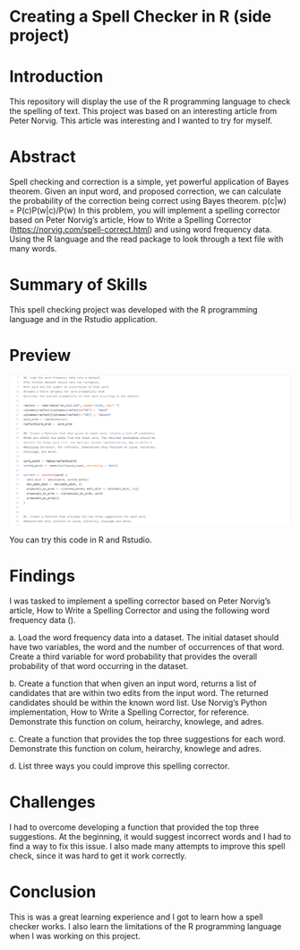 # Creating a Spell Checker in R (side project)


# Introduction
This repository will display the use of the R programming language to check the spelling of text. This project was based on an interesting article from Peter Norvig. This article was interesting and I wanted to try for myself.



# Abstract
Spell checking and correction is a simple, yet powerful application of Bayes theorem. Given an input word, and proposed correction, we can calculate the probability of the correction being correct using Bayes theorem.  p(c|w) = P(c)P(w|c)/P(w)  In this problem, you will implement a spelling corrector based on Peter Norvig’s article, How to Write a Spelling Corrector (https://norvig.com/spell-correct.html) and using word frequency data. Using the R language and the read package to look through a text file with many words.



# Summary of Skills
This spell checking project was developed with the R programming language and in the Rstudio application.



# Preview

![preview of spell checker code](https://github.com/micgonzalez/Creating-a-Spell-Checker-in-R-side-project/blob/master/spell_checker_in_r_code.png)

You can try this code in R and Rstudio.



# Findings
I was tasked to implement a spelling corrector based on Peter Norvig’s article, How to Write a Spelling Corrector and using the following word frequency data ().

a. Load the word frequency data into a dataset. The initial dataset should have two variables, the word and the number of occurrences of that word. Create a third variable for word probability that provides the overall probability of that word occurring in the dataset.

b. Create a function that when given an input word, returns a list of candidates that are within two edits from the input word. The returned candidates should be within the known word list. Use Norvig’s Python implementation, How to Write a Spelling Corrector, for reference. Demonstrate this function on colum, heirarchy, knowlege, and adres.

c. Create a function that provides the top three suggestions for each word. Demonstrate this function on colum, heirarchy, knowlege and adres.

d. List three ways you could improve this spelling corrector.



# Challenges
I had to overcome developing a function that provided the top three suggestions. At the beginning, it would suggest incorrect words and I had to find a way to fix this issue. I also made many attempts to improve this spell check, since it was hard to get it work correctly.



# Conclusion
This is was a great learning experience and I got to learn how a spell checker works. I also learn the limitations of the R programming language when I was working on this project.
